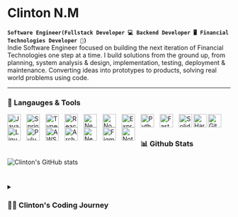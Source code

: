 # Clinton N.M
**`Software Engineer(Fullstack Developer 💻 Backend Developer 🖥 Financial Technologies Developer 🏦)`** <br>
Indie Software Engineer focused on building the next iteration of Financial Technologies one step at a time. I build solutions from the ground up, from planning, system analysis & design, implementation, testing, deployment & maintenance. Converting ideas into prototypes to products, solving real world problems using code.  
<line>
****************************************************************************************************************************************************************************************
### 🧰 Langauges & Tools
<img align="left" alt="Java" width="30px" style="padding-right:10px;" src="https://cdn.jsdelivr.net/gh/devicons/devicon/icons/java/java-original.svg"/>
<img align="left" alt="Spring" width="30px" style="padding-right:10px;" src="https://cdn.jsdelivr.net/gh/devicons/devicon/icons/spring/spring-original.svg" />
<img align="left" alt="TypeScript" width="30px" style="padding-right:10px;" src="https://cdn.jsdelivr.net/gh/devicons/devicon/icons/typescript/typescript-plain.svg" />
<img align="left" alt="React" width="30px" style="padding-right:10px;" src="https://cdn.jsdelivr.net/gh/devicons/devicon/icons/react/react-original.svg" />
<img align="left" alt="NextJs" width="30px" style="padding-right:10px;" src="https://cdn.jsdelivr.net/gh/devicons/devicon@latest/icons/nextjs/nextjs-original.svg" />          
<img align="left" alt="NodeJS" width="30px" style="padding-right:10px;" src="https://cdn.jsdelivr.net/gh/devicons/devicon/icons/nodejs/nodejs-original.svg" />
<img align="left" alt="Express" width="30px" style="padding-right:10px;" src="https://cdn.jsdelivr.net/gh/devicons/devicon@latest/icons/express/express-original.svg" />          
<img align="left" alt="Python" width="30px" style="padding-right:10px;" src="https://cdn.jsdelivr.net/gh/devicons/devicon/icons/python/python-plain.svg" />
<img align="left" alt="FastApi" width="30px" style="padding-right:10px;" src="https://cdn.jsdelivr.net/gh/devicons/devicon@latest/icons/fastapi/fastapi-original.svg" />
<img align="left" alt="Solidity" width="30px" stype="padding-right:10px;" src="https://cdn.jsdelivr.net/gh/devicons/devicon@latest/icons/solidity/solidity-original.svg" />  
<img align="left" alt="Hardhat" width="30px" stype="padding-right:10px;" src="https://cdn.jsdelivr.net/gh/devicons/devicon@latest/icons/hardhat/hardhat-original.svg" />
<img align="left" alt="Git" width="30px" style="padding-right:10px;" src="https://cdn.jsdelivr.net/gh/devicons/devicon/icons/git/git-original.svg" />
<img align="left" alt="Linux" width="30px" style="padding-right:10px;" src="https://cdn.jsdelivr.net/gh/devicons/devicon/icons/linux/linux-original.svg" />
<img align="left" alt="Pulumi" width="30px" style="padding-right:10px;" src="https://cdn.jsdelivr.net/gh/devicons/devicon@latest/icons/pulumi/pulumi-original.svg" />
<img align="left" alt="AWS" width="30px" style="padding-right:10px;" src="https://cdn.jsdelivr.net/gh/devicons/devicon@latest/icons/amazonwebservices/amazonwebservices-original-wordmark.svg" />
<img align="left" alt="ArchLinux" width="30px" style="padding-right:10px;" src="https://cdn.jsdelivr.net/gh/devicons/devicon@latest/icons/archlinux/archlinux-original.svg" />
<img align="left" alt="Neovim" width="30px" style="padding-right:10px;" src="https://cdn.jsdelivr.net/gh/devicons/devicon@latest/icons/neovim/neovim-original.svg" />
 <img align="left" alt="Figma" width="30px" style="padding-right:10px;" src="https://cdn.jsdelivr.net/gh/devicons/devicon@latest/icons/figma/figma-original.svg" />
<img align="left" alt="Notion" width="30px" style="padding-right:10px;" src="https://cdn.jsdelivr.net/gh/devicons/devicon@latest/icons/notion/notion-original.svg" />
<br />
  
#
  
### 📊 Github Stats

![Clinton's GitHub stats](https://github-readme-stats.vercel.app/api?username=clint911&show_icons=true&theme=tokyonight)

#
<details> 
  <summary><h3>👨‍💻 Clinton's Coding Journey</h3></summary>
My programming journey began in early 2020, sparked by my fascination with Linux after reading The Hacker's Handbook. Later that year, I discovered C in my Intro to Programming class and explored C++ in 2021(while distro-hopping). While I appreciated the depth of these languages, I was drawn to Python's simplicity and spent much of my time scripting. In late 2021, I encountered Java in an advanced programming class, where its structured approach offered a reliable and consistent framework for problem-solving, resonating deeply with my values.<br />
This pivotal moment ignited my passion for web development. In 2022, I grasped the fundamentals of frontend development with HTML, CSS, and JavaScript, progressing to React and TypeScript, and eventually diving into Node.js and Express. A blockchain development externship further reinforced my skills in these areas, while also introducing me to blockchain technology through Solidity and Hardhat.<br />
Throughout 2023, I honed my abilities through side projects and participation in national hackathons, earning both prizes and recognition for my exceptional work. In 2024, I refined my skills during a computer science internship that exposed me to DevOps practices while continuing with part-time freelance work.<br />
My dedication to the craft continues to grow, fueled by a relentless passion for Fintech & Software Engineering. I am commited to harnessing technology to create innovative solutions that enhance user experiences and drive positive change in the financial sector. My ambition is to continue evolving my skills and contribute to transformative projects that will utlimately shape the future of technology & digital economies. 
</details>
  
